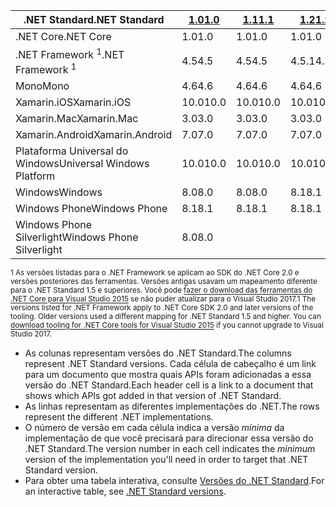| <span data-ttu-id="fdb1c-101">.NET Standard</span><span class="sxs-lookup"><span data-stu-id="fdb1c-101">.NET Standard</span></span>              | <span data-ttu-id="fdb1c-102">[1.0]</span><span class="sxs-lookup"><span data-stu-id="fdb1c-102">[1.0]</span></span> | <span data-ttu-id="fdb1c-103">[1.1]</span><span class="sxs-lookup"><span data-stu-id="fdb1c-103">[1.1]</span></span>  | <span data-ttu-id="fdb1c-104">[1.2]</span><span class="sxs-lookup"><span data-stu-id="fdb1c-104">[1.2]</span></span> | <span data-ttu-id="fdb1c-105">[1.3]</span><span class="sxs-lookup"><span data-stu-id="fdb1c-105">[1.3]</span></span> | <span data-ttu-id="fdb1c-106">[1.4]</span><span class="sxs-lookup"><span data-stu-id="fdb1c-106">[1.4]</span></span> | <span data-ttu-id="fdb1c-107">[1.5]</span><span class="sxs-lookup"><span data-stu-id="fdb1c-107">[1.5]</span></span>      | <span data-ttu-id="fdb1c-108">[1.6]</span><span class="sxs-lookup"><span data-stu-id="fdb1c-108">[1.6]</span></span>      | <span data-ttu-id="fdb1c-109">[2.0]</span><span class="sxs-lookup"><span data-stu-id="fdb1c-109">[2.0]</span></span>      |
|----------------------------|-------|--------|-------|-------|-------|------------|------------|------------|
| <span data-ttu-id="fdb1c-110">.NET Core</span><span class="sxs-lookup"><span data-stu-id="fdb1c-110">.NET Core</span></span>                  | <span data-ttu-id="fdb1c-111">1.0</span><span class="sxs-lookup"><span data-stu-id="fdb1c-111">1.0</span></span>   | <span data-ttu-id="fdb1c-112">1.0</span><span class="sxs-lookup"><span data-stu-id="fdb1c-112">1.0</span></span>    | <span data-ttu-id="fdb1c-113">1.0</span><span class="sxs-lookup"><span data-stu-id="fdb1c-113">1.0</span></span>   | <span data-ttu-id="fdb1c-114">1.0</span><span class="sxs-lookup"><span data-stu-id="fdb1c-114">1.0</span></span>   | <span data-ttu-id="fdb1c-115">1.0</span><span class="sxs-lookup"><span data-stu-id="fdb1c-115">1.0</span></span>   | <span data-ttu-id="fdb1c-116">1.0</span><span class="sxs-lookup"><span data-stu-id="fdb1c-116">1.0</span></span>        | <span data-ttu-id="fdb1c-117">1.0</span><span class="sxs-lookup"><span data-stu-id="fdb1c-117">1.0</span></span>        | <span data-ttu-id="fdb1c-118">2.0</span><span class="sxs-lookup"><span data-stu-id="fdb1c-118">2.0</span></span>        |
| <span data-ttu-id="fdb1c-119">.NET Framework <sup>1</sup></span><span class="sxs-lookup"><span data-stu-id="fdb1c-119">.NET Framework <sup>1</sup></span></span>| <span data-ttu-id="fdb1c-120">4.5</span><span class="sxs-lookup"><span data-stu-id="fdb1c-120">4.5</span></span>   | <span data-ttu-id="fdb1c-121">4.5</span><span class="sxs-lookup"><span data-stu-id="fdb1c-121">4.5</span></span>    | <span data-ttu-id="fdb1c-122">4.5.1</span><span class="sxs-lookup"><span data-stu-id="fdb1c-122">4.5.1</span></span> | <span data-ttu-id="fdb1c-123">4.6</span><span class="sxs-lookup"><span data-stu-id="fdb1c-123">4.6</span></span>   | <span data-ttu-id="fdb1c-124">4.6.1</span><span class="sxs-lookup"><span data-stu-id="fdb1c-124">4.6.1</span></span> | <span data-ttu-id="fdb1c-125">4.6.1</span><span class="sxs-lookup"><span data-stu-id="fdb1c-125">4.6.1</span></span>      | <span data-ttu-id="fdb1c-126">4.6.1</span><span class="sxs-lookup"><span data-stu-id="fdb1c-126">4.6.1</span></span>      | <span data-ttu-id="fdb1c-127">4.6.1</span><span class="sxs-lookup"><span data-stu-id="fdb1c-127">4.6.1</span></span>      |
| <span data-ttu-id="fdb1c-128">Mono</span><span class="sxs-lookup"><span data-stu-id="fdb1c-128">Mono</span></span>                       | <span data-ttu-id="fdb1c-129">4.6</span><span class="sxs-lookup"><span data-stu-id="fdb1c-129">4.6</span></span>   | <span data-ttu-id="fdb1c-130">4.6</span><span class="sxs-lookup"><span data-stu-id="fdb1c-130">4.6</span></span>    | <span data-ttu-id="fdb1c-131">4.6</span><span class="sxs-lookup"><span data-stu-id="fdb1c-131">4.6</span></span>   | <span data-ttu-id="fdb1c-132">4.6</span><span class="sxs-lookup"><span data-stu-id="fdb1c-132">4.6</span></span>   | <span data-ttu-id="fdb1c-133">4.6</span><span class="sxs-lookup"><span data-stu-id="fdb1c-133">4.6</span></span>   | <span data-ttu-id="fdb1c-134">4.6</span><span class="sxs-lookup"><span data-stu-id="fdb1c-134">4.6</span></span>        | <span data-ttu-id="fdb1c-135">4.6</span><span class="sxs-lookup"><span data-stu-id="fdb1c-135">4.6</span></span>        | <span data-ttu-id="fdb1c-136">5.4</span><span class="sxs-lookup"><span data-stu-id="fdb1c-136">5.4</span></span>        |
| <span data-ttu-id="fdb1c-137">Xamarin.iOS</span><span class="sxs-lookup"><span data-stu-id="fdb1c-137">Xamarin.iOS</span></span>                | <span data-ttu-id="fdb1c-138">10.0</span><span class="sxs-lookup"><span data-stu-id="fdb1c-138">10.0</span></span>  | <span data-ttu-id="fdb1c-139">10.0</span><span class="sxs-lookup"><span data-stu-id="fdb1c-139">10.0</span></span>   | <span data-ttu-id="fdb1c-140">10.0</span><span class="sxs-lookup"><span data-stu-id="fdb1c-140">10.0</span></span>  | <span data-ttu-id="fdb1c-141">10.0</span><span class="sxs-lookup"><span data-stu-id="fdb1c-141">10.0</span></span>  | <span data-ttu-id="fdb1c-142">10.0</span><span class="sxs-lookup"><span data-stu-id="fdb1c-142">10.0</span></span>  | <span data-ttu-id="fdb1c-143">10.0</span><span class="sxs-lookup"><span data-stu-id="fdb1c-143">10.0</span></span>       | <span data-ttu-id="fdb1c-144">10.0</span><span class="sxs-lookup"><span data-stu-id="fdb1c-144">10.0</span></span>       | <span data-ttu-id="fdb1c-145">10.14</span><span class="sxs-lookup"><span data-stu-id="fdb1c-145">10.14</span></span>      |
| <span data-ttu-id="fdb1c-146">Xamarin.Mac</span><span class="sxs-lookup"><span data-stu-id="fdb1c-146">Xamarin.Mac</span></span>                | <span data-ttu-id="fdb1c-147">3.0</span><span class="sxs-lookup"><span data-stu-id="fdb1c-147">3.0</span></span>   | <span data-ttu-id="fdb1c-148">3.0</span><span class="sxs-lookup"><span data-stu-id="fdb1c-148">3.0</span></span>    | <span data-ttu-id="fdb1c-149">3.0</span><span class="sxs-lookup"><span data-stu-id="fdb1c-149">3.0</span></span>   | <span data-ttu-id="fdb1c-150">3.0</span><span class="sxs-lookup"><span data-stu-id="fdb1c-150">3.0</span></span>   | <span data-ttu-id="fdb1c-151">3.0</span><span class="sxs-lookup"><span data-stu-id="fdb1c-151">3.0</span></span>   | <span data-ttu-id="fdb1c-152">3.0</span><span class="sxs-lookup"><span data-stu-id="fdb1c-152">3.0</span></span>        | <span data-ttu-id="fdb1c-153">3.0</span><span class="sxs-lookup"><span data-stu-id="fdb1c-153">3.0</span></span>        | <span data-ttu-id="fdb1c-154">3.8</span><span class="sxs-lookup"><span data-stu-id="fdb1c-154">3.8</span></span>        |
| <span data-ttu-id="fdb1c-155">Xamarin.Android</span><span class="sxs-lookup"><span data-stu-id="fdb1c-155">Xamarin.Android</span></span>            | <span data-ttu-id="fdb1c-156">7.0</span><span class="sxs-lookup"><span data-stu-id="fdb1c-156">7.0</span></span>   | <span data-ttu-id="fdb1c-157">7.0</span><span class="sxs-lookup"><span data-stu-id="fdb1c-157">7.0</span></span>    | <span data-ttu-id="fdb1c-158">7.0</span><span class="sxs-lookup"><span data-stu-id="fdb1c-158">7.0</span></span>   | <span data-ttu-id="fdb1c-159">7.0</span><span class="sxs-lookup"><span data-stu-id="fdb1c-159">7.0</span></span>   | <span data-ttu-id="fdb1c-160">7.0</span><span class="sxs-lookup"><span data-stu-id="fdb1c-160">7.0</span></span>   | <span data-ttu-id="fdb1c-161">7.0</span><span class="sxs-lookup"><span data-stu-id="fdb1c-161">7.0</span></span>        | <span data-ttu-id="fdb1c-162">7.0</span><span class="sxs-lookup"><span data-stu-id="fdb1c-162">7.0</span></span>        | <span data-ttu-id="fdb1c-163">8.0</span><span class="sxs-lookup"><span data-stu-id="fdb1c-163">8.0</span></span>        |
| <span data-ttu-id="fdb1c-164">Plataforma Universal do Windows</span><span class="sxs-lookup"><span data-stu-id="fdb1c-164">Universal Windows Platform</span></span> | <span data-ttu-id="fdb1c-165">10.0</span><span class="sxs-lookup"><span data-stu-id="fdb1c-165">10.0</span></span>  | <span data-ttu-id="fdb1c-166">10.0</span><span class="sxs-lookup"><span data-stu-id="fdb1c-166">10.0</span></span>   | <span data-ttu-id="fdb1c-167">10.0</span><span class="sxs-lookup"><span data-stu-id="fdb1c-167">10.0</span></span>  | <span data-ttu-id="fdb1c-168">10.0</span><span class="sxs-lookup"><span data-stu-id="fdb1c-168">10.0</span></span>  | <span data-ttu-id="fdb1c-169">10.0</span><span class="sxs-lookup"><span data-stu-id="fdb1c-169">10.0</span></span>  | <span data-ttu-id="fdb1c-170">10.0.16299</span><span class="sxs-lookup"><span data-stu-id="fdb1c-170">10.0.16299</span></span> | <span data-ttu-id="fdb1c-171">10.0.16299</span><span class="sxs-lookup"><span data-stu-id="fdb1c-171">10.0.16299</span></span> | <span data-ttu-id="fdb1c-172">10.0.16299</span><span class="sxs-lookup"><span data-stu-id="fdb1c-172">10.0.16299</span></span> |
| <span data-ttu-id="fdb1c-173">Windows</span><span class="sxs-lookup"><span data-stu-id="fdb1c-173">Windows</span></span>                    | <span data-ttu-id="fdb1c-174">8.0</span><span class="sxs-lookup"><span data-stu-id="fdb1c-174">8.0</span></span>   | <span data-ttu-id="fdb1c-175">8.0</span><span class="sxs-lookup"><span data-stu-id="fdb1c-175">8.0</span></span>    | <span data-ttu-id="fdb1c-176">8.1</span><span class="sxs-lookup"><span data-stu-id="fdb1c-176">8.1</span></span>   |       |       |            |            |            |
| <span data-ttu-id="fdb1c-177">Windows Phone</span><span class="sxs-lookup"><span data-stu-id="fdb1c-177">Windows Phone</span></span>              | <span data-ttu-id="fdb1c-178">8.1</span><span class="sxs-lookup"><span data-stu-id="fdb1c-178">8.1</span></span>   | <span data-ttu-id="fdb1c-179">8.1</span><span class="sxs-lookup"><span data-stu-id="fdb1c-179">8.1</span></span>    | <span data-ttu-id="fdb1c-180">8.1</span><span class="sxs-lookup"><span data-stu-id="fdb1c-180">8.1</span></span>   |       |       |            |            |            |
| <span data-ttu-id="fdb1c-181">Windows Phone Silverlight</span><span class="sxs-lookup"><span data-stu-id="fdb1c-181">Windows Phone Silverlight</span></span>  | <span data-ttu-id="fdb1c-182">8.0</span><span class="sxs-lookup"><span data-stu-id="fdb1c-182">8.0</span></span>   |        |       |       |       |            |            |            |

<span data-ttu-id="fdb1c-183"><sup>1 As versões listadas para o .NET Framework se aplicam ao SDK do .NET Core 2.0 e versões posteriores das ferramentas. Versões antigas usavam um mapeamento diferente para o .NET Standard 1.5 e superiores. Você pode [fazer o download das ferramentas do .NET Core para Visual Studio 2015](https://github.com/dotnet/core/blob/master/release-notes/download-archive.md) se não puder atualizar para o Visual Studio 2017.</sup></span><span class="sxs-lookup"><span data-stu-id="fdb1c-183"><sup>1 The versions listed for .NET Framework apply to .NET Core SDK 2.0 and later versions of the tooling. Older versions used a different mapping for .NET Standard 1.5 and higher. You can [download tooling for .NET Core tools for Visual Studio 2015](https://github.com/dotnet/core/blob/master/release-notes/download-archive.md) if you cannot upgrade to Visual Studio 2017.</sup></span></span>

- <span data-ttu-id="fdb1c-184">As colunas representam versões do .NET Standard.</span><span class="sxs-lookup"><span data-stu-id="fdb1c-184">The columns represent .NET Standard versions.</span></span> <span data-ttu-id="fdb1c-185">Cada célula de cabeçalho é um link para um documento que mostra quais APIs foram adicionadas a essa versão do .NET Standard.</span><span class="sxs-lookup"><span data-stu-id="fdb1c-185">Each header cell is a link to a document that shows which APIs got added in that version of .NET Standard.</span></span>
- <span data-ttu-id="fdb1c-186">As linhas representam as diferentes implementações do .NET.</span><span class="sxs-lookup"><span data-stu-id="fdb1c-186">The rows represent the different .NET implementations.</span></span>
- <span data-ttu-id="fdb1c-187">O número de versão em cada célula indica a versão *mínima* da implementação de que você precisará para direcionar essa versão do .NET Standard.</span><span class="sxs-lookup"><span data-stu-id="fdb1c-187">The version number in each cell indicates the *minimum* version of the implementation you'll need in order to target that .NET Standard version.</span></span>
- <span data-ttu-id="fdb1c-188">Para obter uma tabela interativa, consulte [Versões do .NET Standard](http://immo.landwerth.net/netstandard-versions/#).</span><span class="sxs-lookup"><span data-stu-id="fdb1c-188">For an interactive table, see [.NET Standard versions](http://immo.landwerth.net/netstandard-versions/#).</span></span>

[1.0]: https://github.com/dotnet/standard/blob/master/docs/versions/netstandard1.0.md
[1.1]: https://github.com/dotnet/standard/blob/master/docs/versions/netstandard1.1.md
[1.2]: https://github.com/dotnet/standard/blob/master/docs/versions/netstandard1.2.md
[1.3]: https://github.com/dotnet/standard/blob/master/docs/versions/netstandard1.3.md
[1.4]: https://github.com/dotnet/standard/blob/master/docs/versions/netstandard1.4.md
[1.5]: https://github.com/dotnet/standard/blob/master/docs/versions/netstandard1.5.md
[1.6]: https://github.com/dotnet/standard/blob/master/docs/versions/netstandard1.6.md
[2.0]: https://github.com/dotnet/standard/blob/master/docs/versions/netstandard2.0.md
